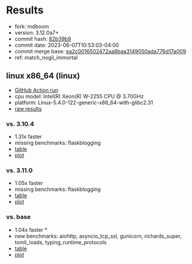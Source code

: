 # Results

- fork: mdboom
- version: 3.12.0a7+
- commit hash: [82b39b9](https://github.com/mdboom/cpython/commit/82b39b9)
- commit date: 2023-06-07T10:53:03-04:00
- commit merge base: [ea2c0016502472aa8baa3149050ada776d17a009](https://github.com/mdboom/cpython/commit/ea2c0016502472aa8baa3149050ada776d17a009)
- ref: match_nogil_immortal

## linux x86_64 (linux)

- [GitHub Action run](https://github.com/faster-cpython/benchmarking/actions/runs/5202595165)
- cpu model: Intel(R) Xeon(R) W-2255 CPU @ 3.70GHz
- platform: Linux-5.4.0-122-generic-x86_64-with-glibc2.31
- [raw results](bm-20230607-linux-x86_64-mdboom-match_nogil_immortal-3.12.0a7%2B-82b39b9.json)

### vs. 3.10.4

- 1.31x faster
- missing benchmarks: flaskblogging
- [table](bm-20230607-linux-x86_64-mdboom-match_nogil_immortal-3.12.0a7%2B-82b39b9-vs-3.10.4.md)
- [plot](bm-20230607-linux-x86_64-mdboom-match_nogil_immortal-3.12.0a7%2B-82b39b9-vs-3.10.4.png)

### vs. 3.11.0

- 1.05x faster
- missing benchmarks: flaskblogging
- [table](bm-20230607-linux-x86_64-mdboom-match_nogil_immortal-3.12.0a7%2B-82b39b9-vs-3.11.0.md)
- [plot](bm-20230607-linux-x86_64-mdboom-match_nogil_immortal-3.12.0a7%2B-82b39b9-vs-3.11.0.png)

### vs. base

- 1.04x faster \*
- new benchmarks: aiohttp, asyncio_tcp_ssl, gunicorn, richards_super, tomli_loads, typing_runtime_protocols
- [table](bm-20230607-linux-x86_64-mdboom-match_nogil_immortal-3.12.0a7%2B-82b39b9-vs-base.md)
- [plot](bm-20230607-linux-x86_64-mdboom-match_nogil_immortal-3.12.0a7%2B-82b39b9-vs-base.png)

